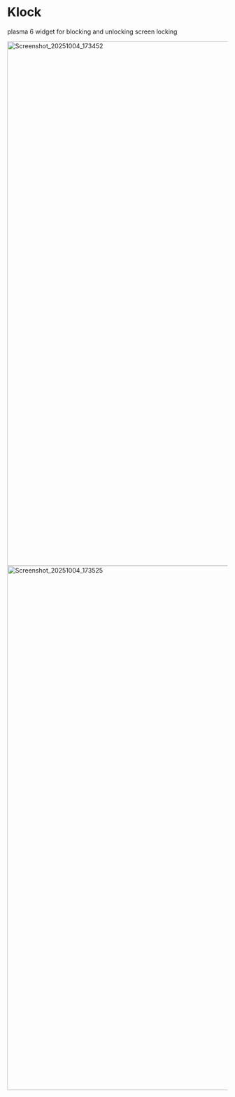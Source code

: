 # Klock
plasma 6 widget for blocking and unlocking screen locking 


<img width="1920" height="1200" alt="Screenshot_20251004_173452" src="https://github.com/user-attachments/assets/ccc3160c-388b-4b5a-a415-ae81d520d99d" />

<img width="1920" height="1200" alt="Screenshot_20251004_173525" src="https://github.com/user-attachments/assets/1d61e970-718c-40bc-921b-f7ae9c39700b" />
